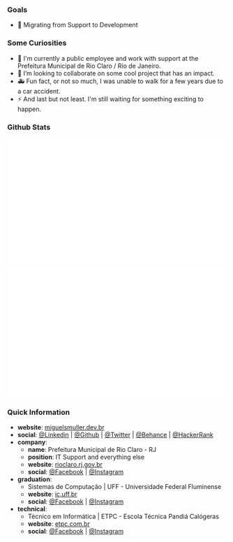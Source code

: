 ### Goals
- :dart: Migrating from Support to Development

### Some Curiosities
- :office: I'm currently a public employee and work with support at the Prefeitura Municipal de Rio Claro / Rio de Janeiro.
- :dancers: I’m looking to collaborate on some cool project that has an impact.
- :ambulance: Fun fact, or not so much, I was unable to walk for a few years due to a car accident.
- :zap: And last but not least. I'm still waiting for something exciting to happen. 

### Github Stats
![](https://raw.githubusercontent.com/miguelsmuller/github-stats-transparent/output/generated/overview.svg)
![](https://raw.githubusercontent.com/miguelsmuller/github-stats-transparent/output/generated/languages.svg)

### Quick Information
- **website**: [miguelsmuller.dev.br](https://www.miguelsmuller.dev.br)
- **social**: [@Linkedin](https://www.linkedin.com/in/miguelsmuller) | [@Github](https://github.com/miguelsmuller) | [@Twitter](https://twitter.com/miguelsmuller) | [@Behance](https://www.behance.net/miguelsmuller) | [@HackerRank](https://www.hackerrank.com/miguelsmuller)
- **company**:
    - **name**: Prefeitura Municipal de Rio Claro - RJ
    - **position**: IT Support and everything else
    - **website**: [rioclaro.rj.gov.br](https://rioclaro.rj.gov.br/)
    - **social**: [@Facebook](https://www.facebook.com/prefeituraderioclarorj) | [@Instagram](https://www.instagram.com/prefeituraderioclarorj/)
- **graduation**:
    - Sistemas de Computação | UFF - Universidade Federal Fluminense
    - **website**: [ic.uff.br](http://www.ic.uff.br/)
    - **social**: [@Facebook](https://www.facebook.com/informeic) | [@Instagram](https://www.instagram.com/computacao_uff/)
- **technical**:
    - Técnico em Informática | ETPC - Escola Técnica Pandiá Calógeras
    - **website**: [etpc.com.br](https://etpc.com.br/)
    - **social**: [@Facebook](https://www.facebook.com/ETPCVR/) | [@Instagram](https://www.instagram.com/ETPCVR/)
